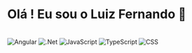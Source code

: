 # Olá ! Eu sou o Luiz Fernando 👋 <br>


<div style="display: inline_block"><br/>
  <img align="center" alt="Angular" src="https://img.shields.io/badge/Angular-DD0031?style=for-the-badge&logo=angular&logoColor=white" >
  <img align="center" alt=".Net" src="https://img.shields.io/badge/.NET-5C2D91?style=for-the-badge&logo=.net&logoColor=white" >
  <img align="center" alt="JavaScript" src="https://img.shields.io/badge/JavaScript-F7DF1E?style=for-the-badge&logo=javascript&logoColor=black" >
  <img align="center" alt="TypeScript" src="https://img.shields.io/badge/TypeScript-007ACC?style=for-the-badge&logo=typescript&logoColor=white" >
  <img align="center" alt="CSS" src="https://img.shields.io/badge/CSS3-1572B6?style=for-the-badge&logo=css3&logoColor=white" >
</div><br/>
